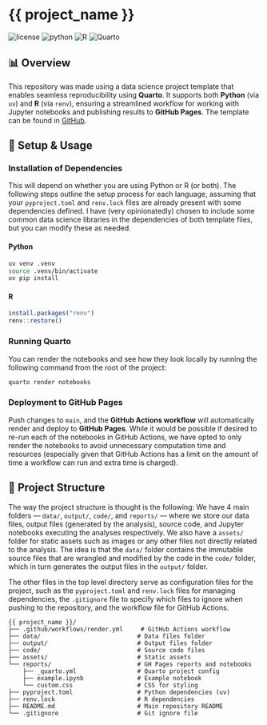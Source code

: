# {{ project_name }}

![license](https://img.shields.io/badge/license-MIT-green)
![python](https://img.shields.io/badge/python->3.10-orange?logo=Python&logoColor=white)
![R](https://img.shields.io/badge/R->4.4.2-blue?logo=R)
![Quarto](https://img.shields.io/badge/quarto->1.6-skyblue?logo=quarto)

## 📊 Overview

This repository was made using a data science project template that enables seamless reproducibility using **Quarto**. It supports both **Python** (via `uv`) and **R** (via `renv`), ensuring a streamlined workflow for working with Jupyter notebooks and publishing results to **GitHub Pages**. The template can be found in [GitHub](https://github.com/AlFontal/data-science-quarto-template).

## 🔧 Setup & Usage

### Installation of Dependencies

This will depend on whether you are using Python or R (or both). The following steps outline the setup process for each language, assuming that your `pyproject.toml` and `renv.lock` files are already present with some dependencies defined. I have (very opinionatedly) chosen to include some common data science libraries in the dependencies of both template files, but you can modify these as needed.

#### Python
```bash
uv venv .venv
source .venv/bin/activate
uv pip install
```

#### R
```r
install.packages("renv")
renv::restore()
```

### Running Quarto

You can render the notebooks and see how they look locally by running the following command from the root of the project:

```bash
quarto render notebooks
```

### Deployment to GitHub Pages

Push changes to `main`, and the **GitHub Actions workflow** will automatically render and deploy to **GitHub Pages**. While it would be possible if desired to re-run each of the notebooks in GitHub Actions, we have opted to only render the notebooks to avoid unnecessary computation time and resources (especially given that GitHub Actions has a limit on the amount of time a workflow can run and extra time is charged).

## 📁 Project Structure

The way the project structure is thought is the following: We have 4 main folders — `data/`, `output/`, `code/`, and `reports/` — where we store our data files, output files (generated by the analysis), source code, and Jupyter notebooks executing the analyses respectively. We also have a `assets/` folder for static assets such as images or any other files not directly related to the analysis. The idea is that the `data/` folder contains the immutable source files that are wrangled and modified by the code in the `code/` folder, which in turn generates the output files in the `output/` folder.

The other files in the top level directory serve as configuration files for the project, such as the `pyproject.toml` and `renv.lock` files for managing dependencies, the `.gitignore` file to specify which files to ignore when pushing to the repository, and the workflow file for GitHub Actions.

```
{{ project_name }}/
├── .github/workflows/render.yml     # GitHub Actions workflow
├── data/                           # Data files folder
├── output/                         # Output files folder
├── code/                           # Source code files
├── assets/                         # Static assets
└── reports/                        # GH Pages reports and notebooks
    ├── _quarto.yml                 # Quarto project config
    ├── example.ipynb               # Example notebook
    └── custom.css                  # CSS for styling
├── pyproject.toml                  # Python dependencies (uv)
├── renv.lock                       # R dependencies
├── README.md                       # Main repository README
└── .gitignore                      # Git ignore file
```